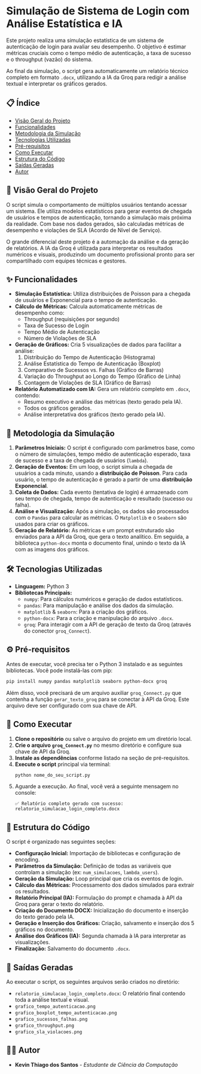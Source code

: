 # Simulação de Sistema de Login com Análise Estatística e IA

Este projeto realiza uma simulação estatística de um sistema de autenticação de login para avaliar seu desempenho. O objetivo é estimar métricas cruciais como o tempo médio de autenticação, a taxa de sucesso e o throughput (vazão) do sistema.

Ao final da simulação, o script gera automaticamente um relatório técnico completo em formato `.docx`, utilizando a IA da Groq para redigir a análise textual e interpretar os gráficos gerados.

## 📋 Índice

- [Visão Geral do Projeto](#-visão-geral-do-projeto)
- [Funcionalidades](#-funcionalidades)
- [Metodologia da Simulação](#-metodologia-da-simulação)
- [Tecnologias Utilizadas](#-tecnologias-utilizadas)
- [Pré-requisitos](#-pré-requisitos)
- [Como Executar](#-como-executar)
- [Estrutura do Código](#-estrutura-do-código)
- [Saídas Geradas](#-saídas-geradas)
- [Autor](#-autor)

## 🎯 Visão Geral do Projeto

O script simula o comportamento de múltiplos usuários tentando acessar um sistema. Ele utiliza modelos estatísticos para gerar eventos de chegada de usuários e tempos de autenticação, tornando a simulação mais próxima da realidade. Com base nos dados gerados, são calculadas métricas de desempenho e violações de SLA (Acordo de Nível de Serviço).

O grande diferencial deste projeto é a automação da análise e da geração de relatórios. A IA da Groq é utilizada para interpretar os resultados numéricos e visuais, produzindo um documento profissional pronto para ser compartilhado com equipes técnicas e gestores.

## ✨ Funcionalidades

- **Simulação Estatística:** Utiliza distribuições de Poisson para a chegada de usuários e Exponencial para o tempo de autenticação.
- **Cálculo de Métricas:** Calcula automaticamente métricas de desempenho como:
  - Throughput (requisições por segundo)
  - Taxa de Sucesso de Login
  - Tempo Médio de Autenticação
  - Número de Violações de SLA
- **Geração de Gráficos:** Cria 5 visualizações de dados para facilitar a análise:
  1.  Distribuição do Tempo de Autenticação (Histograma)
  2.  Análise Estatística do Tempo de Autenticação (Boxplot)
  3.  Comparativo de Sucessos vs. Falhas (Gráfico de Barras)
  4.  Variação do Throughput ao Longo do Tempo (Gráfico de Linha)
  5.  Contagem de Violações de SLA (Gráfico de Barras)
- **Relatório Automatizado com IA:** Gera um relatório completo em `.docx`, contendo:
  - Resumo executivo e análise das métricas (texto gerado pela IA).
  - Todos os gráficos gerados.
  - Análise interpretativa dos gráficos (texto gerado pela IA).

## 🎲 Metodologia da Simulação

1.  **Parâmetros Iniciais:** O script é configurado com parâmetros base, como o número de simulações, tempo médio de autenticação esperado, taxa de sucesso e a taxa de chegada de usuários (`lambda`).
2.  **Geração de Eventos:** Em um loop, o script simula a chegada de usuários a cada minuto, usando a **distribuição de Poisson**. Para cada usuário, o tempo de autenticação é gerado a partir de uma **distribuição Exponencial**.
3.  **Coleta de Dados:** Cada evento (tentativa de login) é armazenado com seu tempo de chegada, tempo de autenticação e resultado (sucesso ou falha).
4.  **Análise e Visualização:** Após a simulação, os dados são processados com o `Pandas` para calcular as métricas. O `Matplotlib` e o `Seaborn` são usados para criar os gráficos.
5.  **Geração de Relatório:** As métricas e um prompt estruturado são enviados para a API da Groq, que gera o texto analítico. Em seguida, a biblioteca `python-docx` monta o documento final, unindo o texto da IA com as imagens dos gráficos.

## 🛠️ Tecnologias Utilizadas

- **Linguagem:** Python 3
- **Bibliotecas Principais:**
  - `numpy`: Para cálculos numéricos e geração de dados estatísticos.
  - `pandas`: Para manipulação e análise dos dados da simulação.
  - `matplotlib` & `seaborn`: Para a criação dos gráficos.
  - `python-docx`: Para a criação e manipulação do arquivo `.docx`.
  - `groq`: Para interagir com a API de geração de texto da Groq (através do conector `groq_Connect`).

## ⚙️ Pré-requisitos

Antes de executar, você precisa ter o Python 3 instalado e as seguintes bibliotecas. Você pode instalá-las com pip:

```bash
pip install numpy pandas matplotlib seaborn python-docx groq
```

Além disso, você precisará de um arquivo auxiliar `groq_Connect.py` que contenha a função `gerar_texto_groq` para se conectar à API da Groq. Este arquivo deve ser configurado com sua chave de API.

## 🚀 Como Executar

1.  **Clone o repositório** ou salve o arquivo do projeto em um diretório local.
2.  **Crie o arquivo `groq_Connect.py`** no mesmo diretório e configure sua chave de API da Groq.
3.  **Instale as dependências** conforme listado na seção de pré-requisitos.
4.  **Execute o script** principal via terminal:
    ```bash
    python nome_do_seu_script.py
    ```
5.  Aguarde a execução. Ao final, você verá a seguinte mensagem no console:
    ```
    ✅ Relatório completo gerado com sucesso: relatorio_simulacao_login_completo.docx
    ```

## 📂 Estrutura do Código

O script é organizado nas seguintes seções:

- **Configuração Inicial:** Importação de bibliotecas e configuração de encoding.
- **Parâmetros da Simulação:** Definição de todas as variáveis que controlam a simulação (ex: `num_simulacoes`, `lambda_users`).
- **Geração da Simulação:** Loop principal que cria os eventos de login.
- **Cálculo das Métricas:** Processamento dos dados simulados para extrair os resultados.
- **Relatório Principal (IA):** Formulação do prompt e chamada à API da Groq para gerar o texto do relatório.
- **Criação do Documento DOCX:** Inicialização do documento e inserção do texto gerado pela IA.
- **Geração e Inserção dos Gráficos:** Criação, salvamento e inserção dos 5 gráficos no documento.
- **Análise dos Gráficos (IA):** Segunda chamada à IA para interpretar as visualizações.
- **Finalização:** Salvamento do documento `.docx`.

## 📄 Saídas Geradas

Ao executar o script, os seguintes arquivos serão criados no diretório:

- `relatorio_simulacao_login_completo.docx`: O relatório final contendo toda a análise textual e visual.
- `grafico_tempo_autenticacao.png`
- `grafico_boxplot_tempo_autenticacao.png`
- `grafico_sucessos_falhas.png`
- `grafico_throughput.png`
- `grafico_sla_violacoes.png`

## 👨‍💻 Autor

- **Kevin Thiago dos Santos** - *Estudante de Ciência da Computação*
